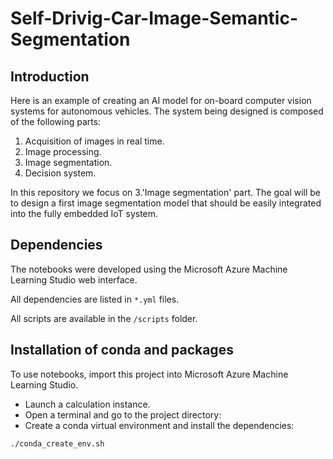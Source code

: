 # Self-Drivig-Car-Image-Semantic-Segmentation


## Introduction

Here is an example of creating an AI model for on-board computer vision systems for autonomous vehicles. The system being designed is composed of the following parts:

1. Acquisition of images in real time.
2. Image processing.
3. Image segmentation.
4. Decision system.

In this repository we focus on 3.'Image segmentation' part. The goal will be to design a first image segmentation model that should be easily integrated into the fully embedded IoT system.

## Dependencies

The notebooks were developed using the Microsoft Azure Machine Learning Studio web interface.

All dependencies are listed in `*.yml` files.

All scripts are available in the `/scripts` folder.

## Installation of conda and packages

To use notebooks, import this project into Microsoft Azure Machine Learning Studio.

- Launch a calculation instance.
- Open a terminal and go to the project directory:
- Create a conda virtual environment and install the dependencies:
```
./conda_create_env.sh
``` 
